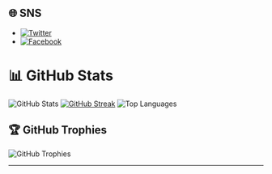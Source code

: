 ## 🌐 SNS
- [![Twitter](https://img.shields.io/badge/Twitter-%231DA1F2.svg?logo=Twitter&logoColor=white)](https://twitter.com/r_i_engineer)
- [![Facebook](https://img.shields.io/badge/Facebook-%1877F2.svg?logo=Facebook&logoColor=white)](https://www.facebook.com/rinoue.dennnokotsu.jp/)

# 📊 GitHub Stats
![GitHub Stats](https://github-readme-stats.vercel.app/api?username=inoue-ryoki&theme=dracula&hide_border=true&include_all_commits=true&count_private=true)
[![GitHub Streak](https://streak-stats.demolab.com/?user=inoue-ryoki&theme=radical)](https://git.io/streak-stats)
![Top Languages](https://github-readme-stats.vercel.app/api/top-langs/?username=inoue-ryoki&theme=dracula&&hide_border=false&include_all_commits=true&count_private=true&layout=compact)

## 🏆 GitHub Trophies
![GitHub Trophies](https://github-profile-trophy.vercel.app/?username=inoue-ryoki&theme=dracula&no-frame=false&no-bg=false&margin-w=4)

---

<!-- Proudly created with GPRM (https://gprm.itsvg.in) -->
